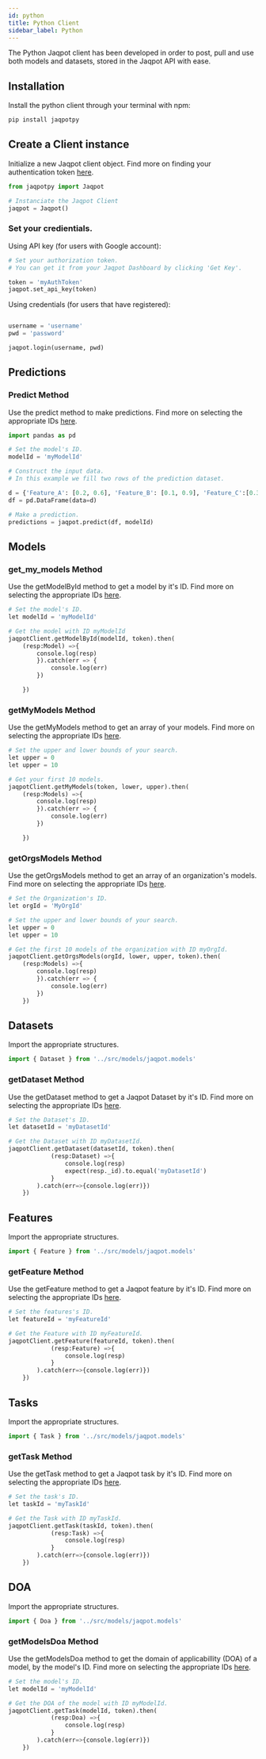 ```yaml
---
id: python 
title: Python Client
sidebar_label: Python
---
```



The Python Jaqpot client has been developed in order to post, pull and use both models and datasets, stored in the Jaqpot API with ease. 

## Installation

Install the python client through your terminal with npm:
```python
pip install jaqpotpy 
```

## Create a Client instance

Initialize a new Jaqpot client object.
Find more on finding your authentication token [here](https:#link-to-token.gr).

```python
from jaqpotpy import Jaqpot

# Instanciate the Jaqpot Client 
jaqpot = Jaqpot()
```

### Set your credientials.

Using API key (for users with Google account):
```python 
# Set your authorization token. 
# You can get it from your Jaqpot Dashboard by clicking 'Get Key'.

token = 'myAuthToken'
jaqpot.set_api_key(token)  
```

Using credentials (for users that have registered):
```python 

username = 'username'
pwd = 'password'

jaqpot.login(username, pwd)  
```

## Predictions

### Predict Method

Use the predict method to make predictions.
Find more on selecting the appropriate IDs [here](https:#link-to-ids.gr).

```python
import pandas as pd

# Set the model's ID.
modelId = 'myModelId'

# Construct the input data.
# In this example we fill two rows of the prediction dataset.

d = {'Feature_A': [0.2, 0.6], 'Feature_B': [0.1, 0.9], 'Feature_C':[0.3, 0.1]}
df = pd.DataFrame(data=d)

# Make a prediction.
predictions = jaqpot.predict(df, modelId)
```

## Models

### get_my_models Method

Use the getModelById method to get a model by it's ID.
Find more on selecting the appropriate IDs [here](https:#link-to-ids.gr).

```python
# Set the model's ID.
let modelId = 'myModelId'

# Get the model with ID myModelId
jaqpotClient.getModelById(modelId, token).then(
    (resp:Model) =>{
        console.log(resp)
        }).catch(err => {
            console.log(err)
        })

    })
```

### getMyModels Method

Use the getMyModels method to get an array of your models.
Find more on selecting the appropriate IDs [here](https:#link-to-ids.gr).

```python
# Set the upper and lower bounds of your search.
let upper = 0
let upper = 10

# Get your first 10 models.
jaqpotClient.getMyModels(token, lower, upper).then(
    (resp:Models) =>{
        console.log(resp)
        }).catch(err => {
            console.log(err)
        })

    })
```

### getOrgsModels Method

Use the getOrgsModels method to get an array of an organization's models.
Find more on selecting the appropriate IDs [here](https:#link-to-ids.gr).

```python
# Set the Organization's ID.
let orgId = 'MyOrgId'

# Set the upper and lower bounds of your search.
let upper = 0
let upper = 10

# Get the first 10 models of the organization with ID myOrgId.
jaqpotClient.getOrgsModels(orgId, lower, upper, token).then(
    (resp:Models) =>{
        console.log(resp)
        }).catch(err => {
            console.log(err)
        })
    })
```

## Datasets

Import the appropriate structures.
```python
import { Dataset } from '../src/models/jaqpot.models'
```

### getDataset Method

Use the getDataset method to get a Jaqpot Dataset by it's ID.
Find more on selecting the appropriate IDs [here](https:#link-to-ids.gr).

```python
# Set the Dataset's ID.
let datasetId = 'myDatasetId'

# Get the Dataset with ID myDatasetId.
jaqpotClient.getDataset(datasetId, token).then(
            (resp:Dataset) =>{
                console.log(resp)
                expect(resp._id).to.equal('myDatasetId')
            }
        ).catch(err=>{console.log(err)})
    })
```

## Features

Import the appropriate structures.
```python
import { Feature } from '../src/models/jaqpot.models'
```

### getFeature Method

Use the getFeature method to get a Jaqpot feature by it's ID.
Find more on selecting the appropriate IDs [here](https:#link-to-ids.gr).

```python
# Set the features's ID.
let featureId = 'myFeatureId'

# Get the Feature with ID myFeatureId.
jaqpotClient.getFeature(featureId, token).then(
            (resp:Feature) =>{
                console.log(resp)
            }
        ).catch(err=>{console.log(err)})
    })
```

## Tasks

Import the appropriate structures.
```python
import { Task } from '../src/models/jaqpot.models'
```

### getTask Method

Use the getTask method to get a Jaqpot task by it's ID.
Find more on selecting the appropriate IDs [here](https:#link-to-ids.gr).

```python
# Set the task's ID.
let taskId = 'myTaskId'

# Get the Task with ID myTaskId.
jaqpotClient.getTask(taskId, token).then(
            (resp:Task) =>{
                console.log(resp)
            }
        ).catch(err=>{console.log(err)})
    })
```

## DOA

Import the appropriate structures.
```python
import { Doa } from '../src/models/jaqpot.models'
```

### getModelsDoa Method

Use the getModelsDoa method to get the domain of applicabillity (DOA) of a model, by the model's ID.
Find more on selecting the appropriate IDs [here](https:#link-to-ids.gr).

```python
# Set the model's ID.
let modelId = 'myModelId'

# Get the DOA of the model with ID myModelId.
jaqpotClient.getTask(modelId, token).then(
            (resp:Doa) =>{
                console.log(resp)
            }
        ).catch(err=>{console.log(err)})
    })
```



